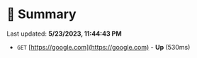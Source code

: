 # 📖 Summary
Last updated: **5/23/2023, 11:44:43 PM**

- `GET` [https://google.com](https://google.com) - **Up** (530ms)
